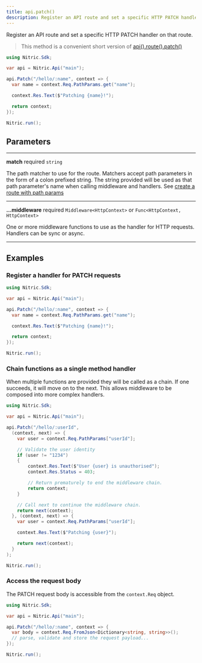 ```yaml
---
title: api.patch()
description: Register an API route and set a specific HTTP PATCH handler on that route.
---
```


Register an API route and set a specific HTTP PATCH handler on that route.

> This method is a convenient short version of [api().route().patch()](./api-route-patch)

```C#
using Nitric.Sdk;

var api = Nitric.Api("main");

api.Patch("/hello/:name", context => {
  var name = context.Req.PathParams.get("name");

  context.Res.Text($"Patching {name}!");

  return context;
});

Nitric.run();
```

## Parameters

---

**match** required `string`

The path matcher to use for the route. Matchers accept path parameters in the form of a colon prefixed string. The string provided will be used as that path parameter's name when calling middleware and handlers. See [create a route with path params](#create-a-route-with-path-params)

---

**...middleware** required `Middleware<HttpContext>` or `Func<HttpContext, HttpContext>`

One or more middleware functions to use as the handler for HTTP requests. Handlers can be sync or async.

---

## Examples

### Register a handler for PATCH requests

```C#
using Nitric.Sdk;

var api = Nitric.Api("main");

api.Patch("/hello/:name", context => {
  var name = context.Req.PathParams.get("name");

  context.Res.Text($"Patching {name}!");

  return context;
});

Nitric.run();
```

### Chain functions as a single method handler

When multiple functions are provided they will be called as a chain. If one succeeds, it will move on to the next. This allows middleware to be composed into more complex handlers.

```C#
using Nitric.Sdk;

var api = Nitric.Api("main");

api.Patch("/hello/:userId", 
  (context, next) => {
    var user = context.Req.PathParams["userId"];

    // Validate the user identity
    if (user != "1234")
    {
        context.Res.Text($"User {user} is unauthorised");
        context.Res.Status = 403;

        // Return prematurely to end the middleware chain.
        return context;
    }

    // Call next to continue the middleware chain.
    return next(context);
  }, (context, next) => {
    var user = context.Req.PathParams["userId"];

    context.Res.Text($"Patching {user}");

    return next(context);
  }
);

Nitric.run();
```

### Access the request body

The PATCH request body is accessible from the `context.Req` object.

```C#
using Nitric.Sdk;

var api = Nitric.Api("main");

api.Patch("/hello/:name", context => {
  var body = context.Req.FromJson<Dictionary<string, string>>();
  // parse, validate and store the request payload...
});

Nitric.run();
```
